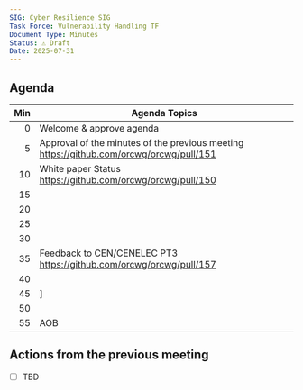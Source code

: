 ```yaml
---
SIG: Cyber Resilience SIG
Task Force: Vulnerability Handling TF
Document Type: Minutes
Status: ⚠️ Draft
Date: 2025-07-31
---
```


##  Agenda

| Min | Agenda Topics | 
| --: | ----- | 
|   0 | Welcome & approve agenda | 
|   5 | Approval of the minutes of the previous meeting  https://github.com/orcwg/orcwg/pull/151|
|  10 | White paper Status https://github.com/orcwg/orcwg/pull/150  |
|  15 |  |
|  20 |   |
|  25 |   |
|  30 |   |
|  35 |  Feedback to CEN/CENELEC PT3 https://github.com/orcwg/orcwg/pull/157 |
|  40 |  | 
|  45 |  ]
|  50 |  | 
|  55 | AOB | 

## Actions from the previous meeting
- [ ] TBD
